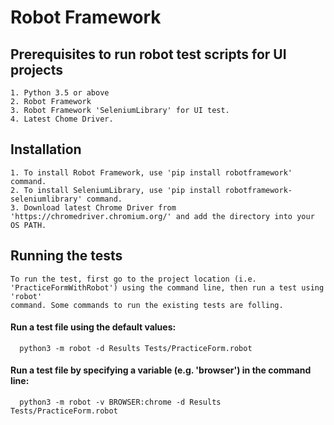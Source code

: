 # Robot Framework

  ## Prerequisites to run robot test scripts for UI projects
    
    1. Python 3.5 or above
    2. Robot Framework
    3. Robot Framework 'SeleniumLibrary' for UI test.
    4. Latest Chome Driver.
   
  ## Installation
    
    1. To install Robot Framework, use 'pip install robotframework' command.
    2. To install SeleniumLibrary, use 'pip install robotframework-seleniumlibrary' command.
    3. Download latest Chrome Driver from 'https://chromedriver.chromium.org/' and add the directory into your OS PATH.
    
  ## Running the tests
    
    To run the test, first go to the project location (i.e. 'PracticeFormWithRobot') using the command line, then run a test using 'robot'
    command. Some commands to run the existing tests are folling.
    
  #### Run a test file using the default values:
    
      python3 -m robot -d Results Tests/PracticeForm.robot
      
  #### Run a test file by specifying a variable (e.g. 'browser') in the command line:
  
      python3 -m robot -v BROWSER:chrome -d Results Tests/PracticeForm.robot




